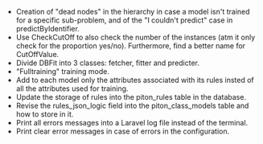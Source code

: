 - Creation of "dead nodes" in the hierarchy in case a model isn't trained for a specific sub-problem, and of the "I couldn't predict" case in predictByIdentifier.
- Use CheckCutOff to also check the number of the instances (atm it only check for the proportion yes/no). Furthermore, find a better name for CutOffValue.
- Divide DBFit into 3 classes: fetcher, fitter and predicter.
- "Fulltraining" training mode.
- Add to each model only the attributes associated with its rules insted of all the attributes used for training.
- Update the storage of rules into the piton_rules table in the database.
- Revise the rules_json_logic field into the piton_class_models table and how to store in it.
- Print all errors messages into a Laravel log file instead of the terminal.
- Print clear error messages in case of errors in the configuration.